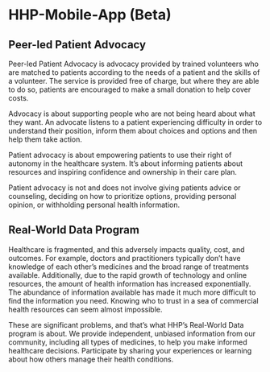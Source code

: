 # HHP-Mobile-App (Beta)

## Peer-led Patient Advocacy

Peer-led Patient Advocacy is advocacy provided by trained volunteers who are matched to patients according to the needs of a patient and the skills of a volunteer. The service is provided free of charge, but where they are able to do so, patients are encouraged to make a small donation to help cover costs.

Advocacy is about supporting people who are not being heard about what they want. An advocate listens to a patient experiencing difficulty in order to understand their position, inform them about choices and options and then help them take action.

Patient advocacy is about empowering patients to use their right of autonomy in the healthcare system. It’s about informing patients about resources and inspiring confidence and ownership in their care plan.

Patient advocacy is not and does not involve giving patients advice or counseling, deciding on how to prioritize options, providing personal opinion, or withholding personal health information.

## Real-World Data Program

Healthcare is fragmented, and this adversely impacts quality, cost, and outcomes. For example, doctors and practitioners typically don’t have knowledge of each other’s medicines and the broad range of treatments available. Additionally, due to the rapid growth of technology and online resources, the amount of health information has increased exponentially. The abundance of information available has made it much more difficult to find the information you need. Knowing who to trust in a
sea of commercial health resources can seem almost impossible.

These are significant problems, and that’s what HHP’s Real-World Data program is about. We provide independent, unbiased information from our community, including all types of medicines, to help you make informed healthcare decisions. Participate by sharing your experiences or learning about how others manage their health conditions.

